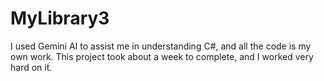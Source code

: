 # MyLibrary3
I used Gemini AI to assist me in understanding C#, and all the code is my own work. This project took about a week to complete, and I worked very hard on it.

